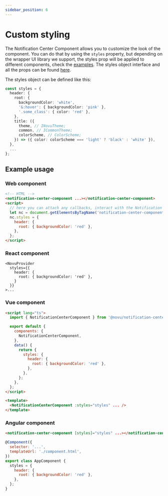 ```yaml
---
sidebar_position: 6
---
```


# Custom styling

The Notification Center Component allows you to customize the look of the component. You can do that by using the `styles` property, but depending on the wrapper UI library we support, the styles prop will be applied to different components, check the [examples](#example-usage). The styles object interface and all the props can be found [here](./react/api-reference#styles-interface).

The styles object can be defined like this:

```typescript
const styles = {
  header: {
    root: {
      backgroundColor: 'white',
      '&:hover': { backgroundColor: 'pink' },
      '.some_class': { color: 'red' },
    },
    title: ({
      theme, // INovuTheme;
      common, // ICommonTheme;
      colorScheme, // ColorScheme;
    }) => ({ color: colorScheme === 'light' ? 'black' : 'white' }),
  },
  ...
};
```

## Example usage

### Web component

```html
<!-- HTML -->
<notification-center-component ...></notification-center-component>
<script>
  // here you can attach any callbacks, interact with the Notification Center Web Component API
  let nc = document.getElementsByTagName('notification-center-component')[0];
  nc.styles = {
    header: {
      root: { backgroundColor: 'red' },
    },
  };
</script>
```

### React component

```tsx
<NovuProvider
  styles={{
    header: {
      root: { backgroundColor: 'red' },
    }
  }}
>...
```

### Vue component

```html
<script lang="ts">
  import { NotificationCenterComponent } from '@novu/notification-center-vue';

  export default {
    components: {
      NotificationCenterComponent,
    },
    data() {
      return {
        styles: {
          header: {
            root: { backgroundColor: 'red' },
          },
        },
      };
    },
  };
</script>

<template>
  <NotificationCenterComponent :styles="styles" ... />
</template>
```

### Angular component

```html
<notification-center-component [styles]="styles" ...></notification-center-component>
```

```javascript
@Component({
  selector: '...',
  templateUrl: './component.html',
})
export class AppComponent {
  styles = {
    header: {
      root: { backgroundColor: 'red' },
    },
  };
}
```
